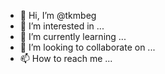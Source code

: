 - 👋 Hi, I’m @tkmbeg
- 👀 I’m interested in ...
- 🌱 I’m currently learning ...
- 💞️ I’m looking to collaborate on ...
- 📫 How to reach me ...

<!---
tkmbeg/tkmbeg is a ✨ special ✨ repository because its `README.md` (this file) appears on your GitHub profile.
You can click the Preview link to take a look at your changes.
--->

